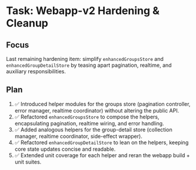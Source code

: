 # Task: Webapp-v2 Hardening & Cleanup

## Focus
Last remaining hardening item: simplify `enhancedGroupsStore` and `enhancedGroupDetailStore` by teasing apart pagination, realtime, and auxiliary responsibilities.

## Plan
1. ✅ Introduced helper modules for the groups store (pagination controller, error manager, realtime coordinator) without altering the public API.
2. ✅ Refactored `enhancedGroupsStore` to compose the helpers, encapsulating pagination, realtime wiring, and error handling.
3. ✅ Added analogous helpers for the group-detail store (collection manager, realtime coordinator, side-effect wrapper).
4. ✅ Refactored `enhancedGroupDetailStore` to lean on the helpers, keeping core state updates concise and readable.
5. ✅ Extended unit coverage for each helper and reran the webapp build + unit suites.
